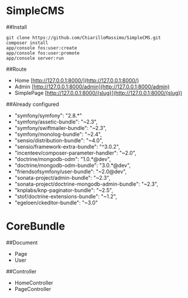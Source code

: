 SimpleCMS
=======================

##Install

    git clone https://github.com/ChiarilloMassimo/SimpleCMS.git
    composer install
    app/console fos:user:create
    app/console fos:user:promote
    app/console server:run

##Route

- Home [http://127.0.0.1:8000/](http://127.0.0.1:8000/)
- Admin [http://127.0.0.1:8000/admin](http://127.0.0.1:8000/admin)
- SimplePage [http://127.0.0.1:8000/{slug}](http://127.0.0.1:8000/{slug})

##Already configured

- "symfony/symfony": "2.8.*"
- "symfony/assetic-bundle": "~2.3",
- "symfony/swiftmailer-bundle": "~2.3",
- "symfony/monolog-bundle": "~2.4",
- "sensio/distribution-bundle": "~4.0",
- "sensio/framework-extra-bundle": "^3.0.2",
- "incenteev/composer-parameter-handler": "~2.0",
- "doctrine/mongodb-odm": "1.0.*@dev",
- "doctrine/mongodb-odm-bundle": "3.0.*@dev",
- "friendsofsymfony/user-bundle": "~2.0@dev",
- "sonata-project/admin-bundle": "~2.3",
- "sonata-project/doctrine-mongodb-admin-bundle": "~2.3",
- "knplabs/knp-paginator-bundle": "~2.5",
- "stof/doctrine-extensions-bundle": "~1.2",
- "egeloen/ckeditor-bundle": "~3.0"

CoreBundle
=======================

##Document

- Page
- User

##Controller

- HomeController
- PageController

